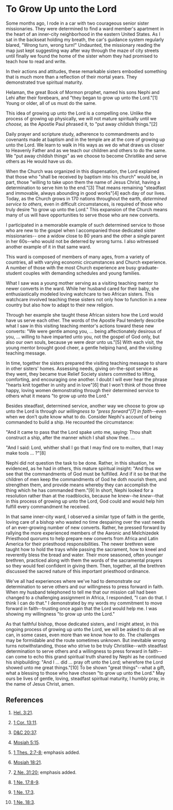 # To Grow Up unto the Lord

Some months ago, I rode in a car with two courageous senior sister
missionaries. They were determined to find a ward member's apartment in the
heart of an inner-city neighborhood in the eastern United States. As I sat in
the backseat holding my breath, the car's guidance system regularly blared,
"Wrong turn, wrong turn!" Undaunted, the missionary reading the map just kept
suggesting way after way through the maze of city streets until finally we
found the home of the sister whom they had promised to teach how to read and
write.

In their actions and attitudes, these remarkable sisters embodied something
that is much more than a reflection of their mortal years. They demonstrated
true spiritual maturity.

Helaman, the great Book of Mormon prophet, named his sons Nephi and Lehi after
their forebears, and "they began to grow up unto the Lord."[1] Young or older,
all of us must do the same.

This idea of growing up unto the Lord is a compelling one. Unlike the process
of growing up physically, we will not mature spiritually until we _choose,_ as
the Apostle Paul phrased it, to "put away childish things."[2]

Daily prayer and scripture study, adherence to commandments and to covenants
made at baptism and in the temple are at the core of growing up unto the Lord.
We learn to walk in His ways as we do what draws us closer to Heavenly Father
and as we teach our children and others to do the same. We "put away childish
things" as we choose to become Christlike and serve others as He would have us
do.

When the Church was organized in this dispensation, the Lord explained that
those who "shall be received by baptism into his church" would be, in part,
those "willing to take upon them the name of Jesus Christ, having a
determination to serve him to the end."[3] That means remaining "steadfast and
immovable, always abounding in good works"[4] each day of our lives. Today, as
the Church grows in 170 nations throughout the earth, _determined service to
others,_ even in difficult circumstances, is required of those who truly
desire "to grow up unto the Lord." This expansion of the Church means many of
us will have opportunities to serve those who are new converts.

I participated in a memorable example of such determined service to those who
are new to the gospel when I accompanied those dedicated sister missionaries--
one a widow close to 80 years and the other a single parent in her 60s--who
would not be deterred by wrong turns. I also witnessed another example of it
in that same ward.

This ward is composed of members of many ages, from a variety of countries,
all with varying economic circumstances and Church experience. A number of
those with the most Church experience are busy graduate-student couples with
demanding schedules and young families.

What I saw was a young mother serving as a visiting teaching mentor to newer
converts in the ward. While her husband cared for their baby, she
enthusiastically modeled loving watchcare to two African sisters. This
watchcare involved teaching these sisters not only how to function in a new
country but also how to adapt to their new religion.

Through her example she taught these African sisters how the Lord would have
us serve each other. The words of the Apostle Paul tenderly describe what I
saw in this visiting teaching mentor's actions toward these new converts: "We
were gentle among you, ... being affectionately desirous of you, ... willing to
have imparted unto you, not the gospel of God only, but also our own souls,
because ye were _dear_ unto us."[5] With each visit, the young mentor brought
good cheer, a gentle helping hand, and the visiting teaching message.

In time, together the sisters prepared the visiting teaching message to share
in other sisters' homes. Assessing needs, giving on-the-spot service as they
went, they became true Relief Society sisters committed to lifting,
comforting, and encouraging one another. I doubt I will ever hear the phrase
"hearts knit together in unity and in love"[6] that I won't think of those
three happy, loving women demonstrating through their determined service to
others what it means "to grow up unto the Lord."

Besides steadfast, determined service, another way we choose to grow up unto
the Lord is through _our willingness to "press forward"[7] in faith_--even
when we don't quite know what to do. Consider Nephi's account of being
commanded to build a ship. He recounted the circumstance:

"And it came to pass that the Lord spake unto me, saying: Thou shalt construct
a ship, after the manner which I shall show thee. ...

"And I said: Lord, whither shall I go that I may find ore to molten, that I
may make tools ... ?"[8]

Nephi did not question the task to be done. Rather, in this situation, he
evidenced, as he had in others, this mature spiritual insight: "And thus we
see that the commandments of God must be fulfilled. And if it so be that the
children of men keep the commandments of God he doth nourish them, and
strengthen them, and provide means whereby they can accomplish the thing which
he has commanded them."[9] In short, Nephi looked for a resolution rather than
at the roadblocks, because he knew--he _knew_--that in this process of growing
up unto the Lord, God could and would help him fulfill every commandment he
received.

In that same inner-city ward, I observed a similar type of faith in the
gentle, loving care of a bishop who wasted no time despairing over the vast
needs of an ever-growing number of new converts. Rather, he pressed forward by
rallying the more experienced members of the Aaronic and Melchizedek
Priesthood quorums to help prepare new converts from Africa and Latin America
for their priesthood responsibilities. The newer brethren were taught how to
hold the trays while passing the sacrament, how to kneel and reverently bless
the bread and water. Their more seasoned, often younger brethren, practiced
along with them the words of the sacramental prayers so they would feel
confident in giving them. Then, together, all the brethren discussed the
sacred nature of this important priesthood ordinance.

We've all had experiences where we've had to demonstrate our determination to
serve others and our willingness to press forward in faith. When my husband
telephoned to tell me that our mission call had been changed to a challenging
assignment in Africa, I responded, "I can do that. I think I can do that." I
demonstrated by my words my commitment to move forward in faith--trusting once
again that the Lord would help me. I was showing my willingness "to grow up
unto the Lord."

As that faithful bishop, those dedicated sisters, and I might attest, in this
ongoing process of growing up unto the Lord, we will be asked to do all we
can, in some cases, even more than we know how to do. The challenges may be
formidable and the route sometimes unknown. But inevitable wrong turns
notwithstanding, those who strive to be truly Christlike--with steadfast
determination to serve others and a willingness to press forward in faith--can
come to echo this grand spiritual truth shared by Nephi as he continued his
shipbuilding: "And I ... did ... pray oft unto the Lord; wherefore the Lord showed
unto me great things."[10] To be shown "great things"--what a gift, what a
blessing to those who have chosen "to grow up unto the Lord." May ours be
lives of gentle, loving, steadfast spiritual maturity, I humbly pray, in the
name of Jesus Christ, amen.

## References

  1. [Hel. 3:21](https://www.lds.org/scriptures/bofm/hel/3.21?lang=eng#20).

  2. [1 Cor. 13:11](https://www.lds.org/scriptures/nt/1-cor/13.11?lang=eng#10).

  3. [D&amp;C 20:37](https://www.lds.org/scriptures/dc-testament/dc/20.37?lang=eng#36).

  4. [Mosiah 5:15](https://www.lds.org/scriptures/bofm/mosiah/5.15?lang=eng#14).

  5. [1 Thes. 2:7-8](https://www.lds.org/scriptures/nt/1-thes/2.7-8?lang=eng#6); emphasis added.

  6. [Mosiah 18:21](https://www.lds.org/scriptures/bofm/mosiah/18.21?lang=eng#20).

  7. [2 Ne. 31:20](https://www.lds.org/scriptures/bofm/2-ne/31.20?lang=eng#19); emphasis added.

  8. [1 Ne. 17:8-9](https://www.lds.org/scriptures/bofm/1-ne/17.8-9?lang=eng#7).

  9. [1 Ne. 17:3](https://www.lds.org/scriptures/bofm/1-ne/17.3?lang=eng#2).

  10. [1 Ne. 18:3](https://www.lds.org/scriptures/bofm/1-ne/18.3?lang=eng#2).

